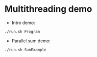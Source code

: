 # Multithreading demo

- Intro demo:

```
./run.sh Program
```

- Parallel sum demo:

```
./run.sh SumExample
```
